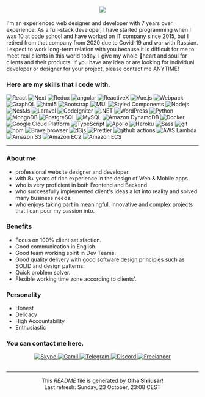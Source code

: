 # <div align="center"><img src="https://readme-typing-svg.herokuapp.com?font=&size=34&pause=1001&vCenter=true&width=1000&lines=Welcome+to+my+profile.+:)"></div>

I'm an experienced web designer and developer with 7 years over experience.
As a full-stack developer, I have started programming when I was 10 at code school and have worked on IT company since 2015, but I retired from that company from 2020 due to Covid-19 and war with Russian. 
I expect to work long-term relation with you because it is difficult for me to meet real clients in this world today.
I give my whole 💖heart and soul for clients and their products.
If you have any idea or are looking for individual developer or designer for your project, please contact me ANYTIME!


<h3>Here are my skills that I code with.</h3>
<p>
  <img alt="React" src="https://img.shields.io/badge/-React-45b8d8?style=flat-square&logo=react&logoColor=white" />
  <img alt="Next" src="https://img.shields.io/badge/-Next.js-000000?style=flat-square&logo=Next.js&logoColor=white" />
  <img alt="Redux" src="https://img.shields.io/badge/-Redux-764ABC?style=flat-square&logo=Redux&logoColor=white" />
  <img alt="angular" src="https://img.shields.io/badge/-Angular-DD0031?style=flat-square&logo=angular&logoColor=white" />
  <img alt="ReactiveX" src="https://img.shields.io/badge/-RxJs-B7178C?style=flat-square&logo=reactivex&logoColor=white" />
  <img alt="Vue.js" src="https://img.shields.io/badge/-Vue.js-4FC08D?style=flat-square&logo=Vue.js&logoColor=white" />
  <img alt="Webpack" src="https://img.shields.io/badge/-Webpack-8DD6F9?style=flat-square&logo=webpack&logoColor=white" /> 
  <img alt="GraphQL" src="https://img.shields.io/badge/-GraphQL-E10098?style=flat-square&logo=graphql&logoColor=white" />
  <img alt="html5" src="https://img.shields.io/badge/-HTML5-E34F26?style=flat-square&logo=html5&logoColor=white" />
  <img alt="Bootstrap" src="https://img.shields.io/badge/-Bootstrap-7952B3?style=flat-square&logo=Bootstrap&logoColor=white" />
  <img alt="MUI" src="https://img.shields.io/badge/-MUI-007FFF?style=flat-square&logo=MUI&logoColor=white" />
  <img alt="Styled Components" src="https://img.shields.io/badge/-Styled_Components-db7092?style=flat-square&logo=styled-components&logoColor=white" />

  <img alt="Nodejs" src="https://img.shields.io/badge/-Nodejs-43853d?style=flat-square&logo=Node.js&logoColor=white" />
  <img alt="NestJs" src="https://img.shields.io/badge/-NestJs-ea2845?style=flat-square&logo=nestjs&logoColor=white" />
  <img alt="Laravel" src="https://img.shields.io/badge/-Laravel-FF2D20?style=flat-square&logo=Laravel&logoColor=white" />
  <img alt="CodeIgniter" src="https://img.shields.io/badge/-CodeIgniter-EF4223?style=flat-square&logo=CodeIgniter&logoColor=white" />
  <img alt=".NET" src="https://img.shields.io/badge/-.NET-512BD4?style=flat-square&logo=.NET&logoColor=white" />
  <img alt="WordPress" src="https://img.shields.io/badge/-WordPress-21759B?style=flat-square&logo=WordPress&logoColor=white" />
  <img alt="Python" src="https://img.shields.io/badge/-Python-3776AB?style=flat-square&logo=Python&logoColor=white" />
  
  <img alt="MongoDB" src="https://img.shields.io/badge/-MongoDB-13aa52?style=flat-square&logo=mongodb&logoColor=white" />
  <img alt="PostgreSQL" src="https://img.shields.io/badge/-PostgreSQL-4169E1?style=flat-square&logo=PostgreSQL&logoColor=white" />
  <img alt="MySQL" src="https://img.shields.io/badge/-MySQL-4479A1?style=flat-square&logo=MySQL&logoColor=white" />
  <img alt="Amazon DynamoDB" src="https://img.shields.io/badge/-Amazon DynamoDB-4053D6?style=flat-square&logo=Amazon DynamoDB&logoColor=white" />
  
  <img alt="Docker" src="https://img.shields.io/badge/-Docker-46a2f1?style=flat-square&logo=docker&logoColor=white" />
  <img alt="Google Cloud Platform" src="https://img.shields.io/badge/-Google_Cloud_Platform-1a73e8?style=flat-square&logo=google-cloud&logoColor=white" />
  <img alt="TypeScript" src="https://img.shields.io/badge/-TypeScript-007ACC?style=flat-square&logo=typescript&logoColor=white" />
  <img alt="Apollo" src="https://img.shields.io/badge/-Apollo%20GraphQL-311C87?style=flat-square&logo=apollo-graphql&logoColor=white" />
  <img alt="Heroku" src="https://img.shields.io/badge/-Heroku-430098?style=flat-square&logo=heroku&logoColor=white" />
  <img alt="Sass" src="https://img.shields.io/badge/-Sass-CC6699?style=flat-square&logo=sass&logoColor=white" />
  <img alt="git" src="https://img.shields.io/badge/-Git-F05032?style=flat-square&logo=git&logoColor=white" />
  <img alt="npm" src="https://img.shields.io/badge/-NPM-CB3837?style=flat-square&logo=npm&logoColor=white" />
  <img alt="Brave browser" src="https://img.shields.io/badge/-Brave_Browser-FB542B?style=flat-square&logo=brave&logoColor=white" />
  <img alt="d3js" src="https://img.shields.io/badge/-D3.js-F9A03C?style=flat-square&logo=d3.js&logoColor=white" />
  <img alt="Prettier" src="https://img.shields.io/badge/-Prettier-F7B93E?style=flat-square&logo=prettier&logoColor=white" />
  <img alt="github actions" src="https://img.shields.io/badge/-Github_Actions-2088FF?style=flat-square&logo=github-actions&logoColor=white" />
  <img alt="AWS Lambda" src="https://img.shields.io/badge/-AWS Lambda-FF9900?style=flat-square&logo=AWS Lambda&logoColor=white" />
  <img alt="Amazon S3" src="https://img.shields.io/badge/-Amazon S3-569A31?style=flat-square&logo=Amazon S3&logoColor=white" />
  <img alt="Amazon EC2" src="https://img.shields.io/badge/-Amazon EC2-FF9900?style=flat-square&logo=Amazon EC2&logoColor=white" />
  <img alt="Amazon ECS" src="https://img.shields.io/badge/-Amazon ECS-FF9900?style=flat-square&logo=Amazon ECS&logoColor=white" />
</p>

---

<h3>About me</h3>
<ul>
  <li>professional website designer and developer.</li>
  <li>with 8+ years of rich experience in the design of Web & Mobile apps.</li>
  <li>who is very proficient in both Frontend and Backend.</li>
  <li>who successfully implemented client's ideas a lot into reality and solved many business needs.</li>
  <li>who enjoys taking part in meaningful, innovative and complex projects that I can pour my passion into.</li>
</ul>

<h3>Benefits</h3>
<ul>
  <li>Focus on 100% client satisfaction.</li>
  <li>Good communication in English.</li>
  <li>Good team working spirit in Dev Teams.</li>
  <li>Good quality delivery with good software design principles such as SOLID and design patterns.</li>
  <li>Quick problem solver.</li>
  <li>Flexible working time zone according to clients'.</li>
</ul>

<h3>Personality</h3>
<ul>
  <li>Honest</li>
  <li>Delicacy</li>
  <li>High Accountability</li>
  <li>Enthusiastic</li>
</ul>

<h3>You can contact me here.</h3>

<div align="center">
  <a href="https://join.skype.com/invite/UNq8kzDVM5yd" target="_blank" title="live:.cid.5eddc740c0b404a1">
    <img src="https://img.shields.io/badge/Skype-blue?style=for-the-badge&logo=skype&logoColor=white" alt="Skype"/>
  </a>
  <a href="mailto:h98119@gmail.com" target="_blank" title="h98119@gmail.com">
    <img src="https://img.shields.io/badge/Gmail-red?style=for-the-badge&logo=gmail&logoColor=white" alt="Gamil"/>
  </a>
  <a href="https://t.me/compete1191" target="_blank" title="@compete1191">
    <img src="https://img.shields.io/badge/Telegram-blue?style=for-the-badge&logo=telegram&logoColor=white" alt="Telegram"/>
  </a>
  <a href="https://discord.com/invite/kCYEdfdd" target="_blank" title="prowebdev119#5458">
    <img src="https://img.shields.io/badge/Discord-7952B3?style=for-the-badge&logo=discord&logoColor=white" alt="Discord"/>
  </a>
  <a href="https://www.freelancer.com/u/Olechkashusar272" target="_blank" title="https://www.freelancer.com/u/Olechkashusar272">
    <img src="https://img.shields.io/badge/Freelancer-blue?style=for-the-badge&logo=freelancer&logoColor=white" alt="Freelancer"/>
  </a>
</div>
<br>

<!-- <img src="https://activity-graph.herokuapp.com/graph?username=prowebdev119&bg_color=000000&color=00ffff&line=00ffff&point=ffffff&area=true&hide_border=true"/> -->

---

<p align="center">This <i>README</i> file is generated by <b>Olha Shliusar</b>!</br>Last refresh: Sunday, 23 October, 23:08 CEST<br /></p>


<!-- My skill sets
<div>
    <img src="https://github.com/prowebdev119/prowebdev119/blob/main/git%20profile%20icons/html_aladdinGene.png" width="60" alt="html" />
    <img src="https://github.com/prowebdev119/prowebdev119/blob/main/git%20profile%20icons/css_aladdinGene.png" width="60" alt="css" />
    <img src="https://github.com/prowebdev119/prowebdev119/blob/main/git%20profile%20icons/javascript_aladdinGene.gif" width="60" alt="javascript" />
    <img src="https://github.com/prowebdev119/prowebdev119/blob/main/git%20profile%20icons/php_aladdinGene.gif" width="60" alt="php" />
    <img src="https://github.com/prowebdev119/prowebdev119/blob/main/git%20profile%20icons/python_aladdinGene.gif" width="60" alt="python" />
    <img src="https://github.com/prowebdev119/prowebdev119/blob/main/git%20profile%20icons/ts_aladdinGene.gif" width="60" alt="typescript" />
    <img src="https://github.com/prowebdev119/prowebdev119/blob/main/git%20profile%20icons/react_aladdinGene.gif" width="60" alt="react" />
    <img src="https://github.com/prowebdev119/prowebdev119/blob/main/git%20profile%20icons/next_aladdinGene.png" width="60" alt="next" />
    <img src="https://github.com/prowebdev119/prowebdev119/blob/main/git%20profile%20icons/vue1_aladdinGene.gif" width="60" alt="vue" />
    <img src="https://github.com/prowebdev119/prowebdev119/blob/main/git%20profile%20icons/nuxt_aladdinGene.avif" width="60" alt="nuxt" />
    <img src="https://github.com/prowebdev119/prowebdev119/blob/main/git%20profile%20icons/laravel_aladdinGene.jpeg" width="60" alt="laravel" />
    <img src="https://github.com/prowebdev119/prowebdev119/blob/main/git%20profile%20icons/codeigniter_aladdinGene.png" width="60" alt="codeigniter" />
    <img src="https://github.com/prowebdev119/prowebdev119/blob/main/git%20profile%20icons/android_aladdinGene.gif" width="60" alt="android" />
    <img src="https://github.com/prowebdev119/prowebdev119/blob/main/git%20profile%20icons/java_aladdinGene.gif" width="60" alt="Java" />
    <img src="https://github.com/prowebdev119/prowebdev119/blob/main/git%20profile%20icons/Kotlin_aladdinGene.jfif" width="60" alt="kotlin" />
    <img src="https://github.com/prowebdev119/prowebdev119/blob/main/git%20profile%20icons/apple_aladdinGene.gif" width="60" alt="iOS" />
    <img src="https://github.com/prowebdev119/prowebdev119/blob/main/git%20profile%20icons/svg_aladdinGene.gif" width="60" alt="svg" />
    <img src="https://github.com/prowebdev119/prowebdev119/blob/main/git%20profile%20icons/angular_aladdinGene.gif" width="60" alt="angular" />
    <img src="https://github.com/prowebdev119/prowebdev119/blob/main/git%20profile%20icons/django_aladdinGene.png" width="60" alt="django" />
    <img src="https://github.com/prowebdev119/prowebdev119/blob/main/git%20profile%20icons/flask_aladdinGene.png" width="60" alt="flask" />
    <img src="https://github.com/prowebdev119/prowebdev119/blob/main/git%20profile%20icons/docker_aladdinGene.png" width="60" alt="docker" />
    <img src="https://github.com/prowebdev119/prowebdev119/blob/main/git%20profile%20icons/aws_aladdinGene.gif" width="60" alt="aws" />
    <img src="https://github.com/prowebdev119/prowebdev119/blob/main/git%20profile%20icons/kendo_aladdinGene.webp" width="60" alt="kendo" />
    <img src="https://github.com/prowebdev119/prowebdev119/blob/main/git%20profile%20icons/flutter_aladdinGene.gif" width="60" alt="flutter" />
    <img src="https://github.com/prowebdev119/prowebdev119/blob/main/git%20profile%20icons/bootstrap_aladdinGene.png" width="60" alt="bootstrap" />
    <img src="https://github.com/prowebdev119/prowebdev119/blob/main/git%20profile%20icons/csharp_aladdinGene.png" width="60" alt="c&num;" />
    <img src="https://github.com/prowebdev119/prowebdev119/blob/main/git%20profile%20icons/c++_aladdinGene.png" width="60" alt="c++" />
    <img src="https://github.com/prowebdev119/prowebdev119/blob/main/git%20profile%20icons/zoho_aladdinGene.jfif" width="60" alt="zoho" />
    <img src="https://github.com/prowebdev119/prowebdev119/blob/main/git%20profile%20icons/firebase_aladdinGene.webp" width="60" alt="firebase" />
    <img src="https://github.com/prowebdev119/prowebdev119/blob/main/git%20profile%20icons/git_aladdinGene.gif" width="60" alt="git" />
</div> -->
